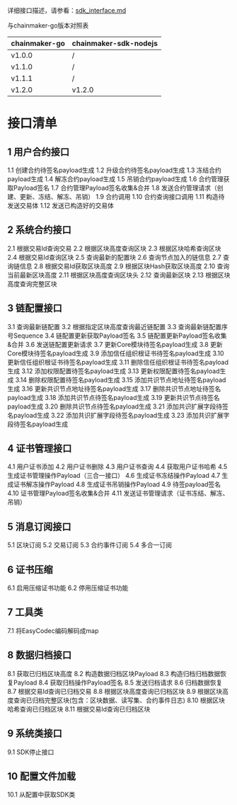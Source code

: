 详细接口描述，请参看：[sdk_interface.md](./sdk_interface.md)

与chainmaker-go版本对照表

| chainmaker-go     | chainmaker-sdk-nodejs                      |
| -------- | ----------------------------- |
| v1.0.0 | /   |
| v1.1.0 | /   |
| v1.1.1 | / |
| v1.2.0   | v1.2.0    |

# 接口清单

## 1 用户合约接口
 1.1 创建合约待签名payload生成
 1.2 升级合约待签名payload生成
 1.3 冻结合约payload生成
 1.4 解冻合约payload生成
 1.5 吊销合约payload生成
 1.6 合约管理获取Payload签名
 1.7 合约管理Payload签名收集&合并
 1.8 发送合约管理请求（创建、更新、冻结、解冻、吊销）
 1.9 合约调用
 1.10 合约查询接口调用
 1.11 构造待发送交易体
 1.12 发送已构造好的交易体
## 2 系统合约接口
 2.1 根据交易Id查询交易
 2.2 根据区块高度查询区块
 2.3 根据区块哈希查询区块
 2.4 根据交易Id查询区块
 2.5 查询最新的配置块
 2.6 查询节点加入的链信息
 2.7 查询链信息
 2.8 根据交易Id获取区块高度
 2.9 根据区块Hash获取区块高度
 2.10 查询当前最新区块高度
 2.11 根据区块高度查询区块头
 2.12 查询最新区块
 2.13 根据区块高度查询完整区块
## 3 链配置接口
 3.1 查询最新链配置
 3.2 根据指定区块高度查询最近链配置
 3.3 查询最新链配置序号Sequence
 3.4 链配置更新获取Payload签名
 3.5 链配置更新Payload签名收集&合并
 3.6 发送链配置更新请求
 3.7 更新Core模块待签名payload生成
 3.8 更新Core模块待签名payload生成
 3.9 添加信任组织根证书待签名payload生成
 3.10 更新信任组织根证书待签名payload生成
 3.11 删除信任组织根证书待签名payload生成
 3.12 添加权限配置待签名payload生成
 3.13 更新权限配置待签名payload生成
 3.14 删除权限配置待签名payload生成
 3.15 添加共识节点地址待签名payload生成
 3.16 更新共识节点地址待签名payload生成
 3.17 删除共识节点地址待签名payload生成
 3.18 添加共识节点待签名payload生成
 3.19 更新共识节点待签名payload生成
 3.20 删除共识节点待签名payload生成
 3.21 添加共识扩展字段待签名payload生成
 3.22 添加共识扩展字段待签名payload生成
 3.23 添加共识扩展字段待签名payload生成
## 4 证书管理接口
 4.1 用户证书添加
 4.2 用户证书删除
 4.3 用户证书查询
 4.4 获取用户证书哈希
 4.5 生成证书管理操作Payload（三合一接口）
 4.6 生成证书冻结操作Payload
 4.7 生成证书解冻操作Payload
 4.8 生成证书吊销操作Payload
 4.9 待签payload签名
 4.10 证书管理Payload签名收集&合并
 4.11 发送证书管理请求（证书冻结、解冻、吊销）
## 5 消息订阅接口
 5.1 区块订阅
 5.2 交易订阅
 5.3 合约事件订阅
 5.4 多合一订阅
## 6 证书压缩
 6.1 启用压缩证书功能
 6.2 停用压缩证书功能
## 7 工具类
 7.1 将EasyCodec编码解码成map
## 8 数据归档接口
 8.1 获取已归档区块高度
 8.2 构造数据归档区块Payload
 8.3 构造归档归档数据恢复Payload
 8.4 获取归档操作Payload签名
 8.5 发送归档请求
 8.6 归档数据恢复
 8.7 根据交易Id查询已归档交易
 8.8 根据区块高度查询已归档区块
 8.9 根据区块高度查询已归档完整区块(包含：区块数据、读写集、合约事件日志)
 8.10 根据区块哈希查询已归档区块
 8.11 根据交易Id查询已归档区块
## 9 系统类接口
 9.1 SDK停止接口

## 10 配置文件加载
 10.1 从配置中获取SDK类